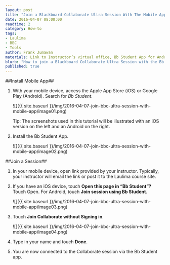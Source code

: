 ```yaml
---
layout: post
title: "Join a Blackboard Collaborate Ultra Session With The Mobile App"
date: 2016-04-07 08:00:00
readtime: 2
category: How-to
tags:
- Laulima
- BBC
- Tools
author: Frank Jumawan
materials: Link to Instructor’s virtual office, Bb Student App for Android and iPhone
blurb: "How to join a Blackboard Collaborate Ultra Session with the Bb Student mobile app for Android and iPhone."
published: true
---
```


##Install Mobile App##
1. With your mobile device, access the Apple App Store (iOS) or Google Play (Android). Search for *Bb Student*.

    ![]({{ site.baseurl }}/img/2016-04-07-join-bbc-ultra-session-with-mobile-app/image01.png)

    Tip: The screenshots used in this tutorial will be illustrated with an iOS version on the left and an Android on the right.

2. Install the Bb Student App.

    ![]({{ site.baseurl }}/img/2016-04-07-join-bbc-ultra-session-with-mobile-app/image02.png)


##Join a Session##
1. In your mobile device, open link provided by your instructor. Typically, your instructor will email the link or post it to the Laulima course site.


2. If you have an iOS device, touch **Open this page in “Bb Student”?** Touch Open. For Android, touch **Join session using Bb Student**.

    ![]({{ site.baseurl }}/img/2016-04-07-join-bbc-ultra-session-with-mobile-app/image03.png)

3. Touch **Join Collaborate without Signing in**.

    ![]({{ site.baseurl }}/img/2016-04-07-join-bbc-ultra-session-with-mobile-app/image04.png)

4. Type in your name and touch **Done**.

5. You are now connected to the Collaborate session via the Bb Student app.
